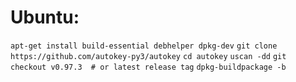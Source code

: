 # Ubuntu:

`apt-get install build-essential debhelper dpkg-dev`
`git clone https://github.com/autokey-py3/autokey`
`cd autokey`
`uscan -dd`
`git checkout v0.97.3  # or latest release tag`
`dpkg-buildpackage -b`